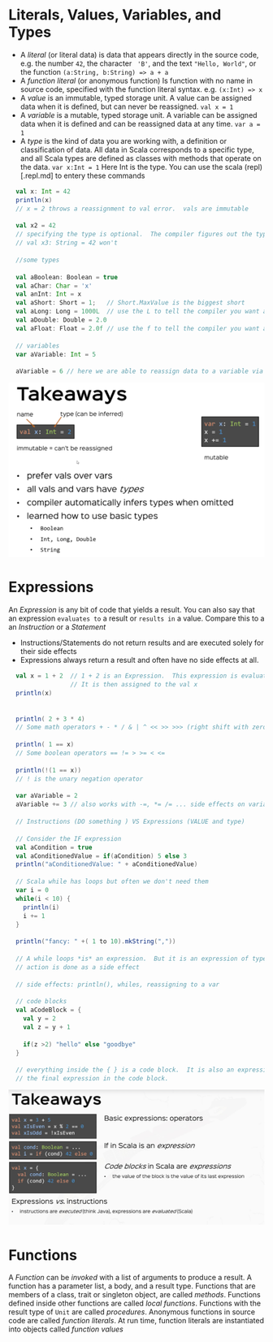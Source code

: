 # Literals, Values, Variables, and Types

* A _literal_ (or literal data) is data that appears directly in the source code, e.g. the number ```42```, the character ``` 'B'```, and the text ```"Hello, World"```, or the function ```(a:String, b:String) => a + a```
* A _function literal_ (or anonymous function) Is function with no name in source code, specified with the function literal syntax.  e.g. ```(x:Int) => x```
* A _value_ is an immutable, typed storage unit. A value can be assigned data when it is defined, but can never be reassigned.  ```val x = 1```
* A _variable_ is a mutable, typed storage unit.  A variable can be assigned data when it is defined and can be reassigned data at any time.  ```var a = 1```
* A _type_ is the kind of data you are working with, a definition or classification of data.  All data in Scala corresponds to a specific type, and all Scala types are defined as classes with methods that operate on the data.  ```var x:Int = 1``` Here Int is the type.  You can use the scala (repl)[.repl.md] to entery these commands

```scala
  val x: Int = 42
  println(x)
  // x = 2 throws a reassignment to val error.  vals are immutable

  val x2 = 42
  // specifying the type is optional.  The compiler figures out the type from type inference
  // val x3: String = 42 won't

  //some types

  val aBoolean: Boolean = true
  val aChar: Char = 'x'
  val anInt: Int = x
  val aShort: Short = 1;   // Short.MaxValue is the biggest short
  val aLong: Long = 1000L  // use the L to tell the compiler you want a Long not an Int
  val aDouble: Double = 2.0
  val aFloat: Float = 2.0f // use the f to tell the compiler you want a Float not a Double

  // variables
  var aVariable: Int = 5

  aVariable = 6 // here we are able to reassign data to a variable via a side-effect

```

![Values, Variables, Types](./imgs/rtjvmValuesVariablesTypes.png)

# Expressions

An _Expression_ is any bit of code that yields a result.  You can also say that an expression `evaluates to` a result or `results in` a value. Compare this to a an _Instruction_ or a _Statement_

* Instructions/Statements do not return results and are executed solely for their side effects
* Expressions always return a result and often have no side effects at all.

```scala
  val x = 1 + 2  // 1 + 2 is an Expression.  This expression is evaluated to the value 3 and has type Int
                 // It is then assigned to the val x
  println(x)


  println( 2 + 3 * 4)
  // Some math operators + - * / & | ^ << >> >>> (right shift with zero extension)

  println( 1 == x)
  // Some boolean operators == != > >= < <=

  println(!(1 == x))
  // ! is the unary negation operator

  var aVariable = 2
  aVariable += 3 // also works with -=, *= /= ... side effects on variables

  // Instructions (DO something ) VS Expressions (VALUE and type)

  // Consider the IF expression
  val aCondition = true
  val aConditionedValue = if(aCondition) 5 else 3
  println("aConditionedValue: " + aConditionedValue)

  // Scala while has loops but often we don't need them
  var i = 0
  while(i < 10) {
    println(i)
    i += 1
  }

  println("fancy: " +( 1 to 10).mkString(","))

  // A while loops *is* an expression.  But it is an expression of type Unit, and there
  // action is done as a side effect

  // side effects: println(), whiles, reassigning to a var

  // code blocks
  val aCodeBlock = {
    val y = 2
    val z = y + 1

    if(z >2) "hello" else "goodbye"
  }

  // everything inside the { } is a code block.  It is also an expression, it value is the value of
  // the final expression in the code block.
```

![Expressions](./imgs/rtjvmExpressions.png)

# Functions

A _Function_ can be _invoked_ with a list of arguments to produce a result.  A function has a parameter list, a body, and a result type.  Functions that are members of a class, trait or singleton object, are called _methods_.  Functions defined inside other functions are called _local functions_.  Functions with the result type of `Unit` are called _procedures_.  Anonymous functions in source code are called _function literals_.   At run time, function literals are instantiated into objects called _function values_

